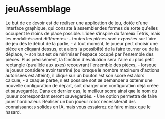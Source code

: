 # jeuAssemblage
Le but de ce devoir est de réaliser une application de jeu, dotée d'une interface graphique, qui consiste à assembler des formes de sorte qu'elles occupent le moins de place possible. L'idée s'inspire du fameux Tetris, mais les modalités sont différentes : - toutes les pièces sont exposées sur l'aire de jeu dès le début de la partie, - à tout moment, le joueur peut choisir une pièce en cliquant dessus, et a alors la possibilité de la faire tourner ou de la déplace, r- son but est de minimiser l'espace occupé par l'ensemble des pièces. Plus précisément, la fonction d'évaluation sera l'aire du plus petit rectangle (parallèle aux axes) recouvrant l'ensemble des pièces, - lorsque le joueur considère avoir terminé (ou lorsque le nombre maximum d'actions autorisées est atteint), il clique sur un bouton est son score est alors calculé, - à chaque partie, il est possible soit de demander à obtenir une nouvelle configuration de départ, soit charger une configuration déjà créée et sauvegardée. Dans ce dernier cas, le meilleur score ainsi que le nom du joueur correspondant seront sauvegardés. - Une option permettra de faire jouer l'ordinateur. Réaliser un bon joueur robot nécessiterait des connaissances solides en IA, mais vous essaierez de faire mieux que le hasard.
